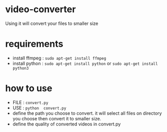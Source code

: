 # video-converter
Using it will convert your files to smaller size

# requirements
- install ffmpeg : `sudo apt-get install ffmpeg`
- install python : `sudo apt-get install python` or `sudo apt-get install python3`

# how to use
- FILE  : `convert.py`
- USE   : `python  convert.py`
- define the path you choose to convert. it will select all files on directory you choose then convert it to smaller size.
- define the quality of converted videos in convert.py


